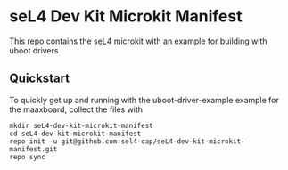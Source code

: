 # seL4 Dev Kit Microkit Manifest

This repo contains the seL4 microkit with an example for building with uboot drivers 

## Quickstart
To quickly get up and running with the uboot-driver-example example for the
maaxboard, collect the files with

```
mkdir seL4-dev-kit-microkit-manifest
cd seL4-dev-kit-microkit-manifest
repo init -u git@github.com:sel4-cap/seL4-dev-kit-microkit-manifest.git
repo sync
```